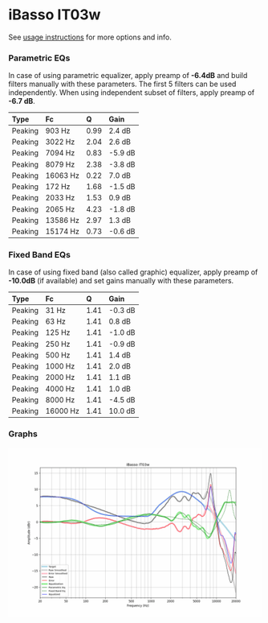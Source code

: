 # iBasso IT03w
See [usage instructions](https://github.com/jaakkopasanen/AutoEq#usage) for more options and info.

### Parametric EQs
In case of using parametric equalizer, apply preamp of **-6.4dB** and build filters manually
with these parameters. The first 5 filters can be used independently.
When using independent subset of filters, apply preamp of **-6.7 dB**.

| Type    | Fc       |    Q | Gain    |
|:--------|:---------|:-----|:--------|
| Peaking | 903 Hz   | 0.99 | 2.4 dB  |
| Peaking | 3022 Hz  | 2.04 | 2.6 dB  |
| Peaking | 7094 Hz  | 0.83 | -5.9 dB |
| Peaking | 8079 Hz  | 2.38 | -3.8 dB |
| Peaking | 16063 Hz | 0.22 | 7.0 dB  |
| Peaking | 172 Hz   | 1.68 | -1.5 dB |
| Peaking | 2033 Hz  | 1.53 | 0.9 dB  |
| Peaking | 2065 Hz  | 4.23 | -1.8 dB |
| Peaking | 13586 Hz | 2.97 | 1.3 dB  |
| Peaking | 15174 Hz | 0.73 | -0.6 dB |

### Fixed Band EQs
In case of using fixed band (also called graphic) equalizer, apply preamp of **-10.0dB**
(if available) and set gains manually with these parameters.

| Type    | Fc       |    Q | Gain    |
|:--------|:---------|:-----|:--------|
| Peaking | 31 Hz    | 1.41 | -0.3 dB |
| Peaking | 63 Hz    | 1.41 | 0.8 dB  |
| Peaking | 125 Hz   | 1.41 | -1.0 dB |
| Peaking | 250 Hz   | 1.41 | -0.9 dB |
| Peaking | 500 Hz   | 1.41 | 1.4 dB  |
| Peaking | 1000 Hz  | 1.41 | 2.0 dB  |
| Peaking | 2000 Hz  | 1.41 | 1.1 dB  |
| Peaking | 4000 Hz  | 1.41 | 1.0 dB  |
| Peaking | 8000 Hz  | 1.41 | -4.5 dB |
| Peaking | 16000 Hz | 1.41 | 10.0 dB |

### Graphs
![](./iBasso%20IT03w.png)